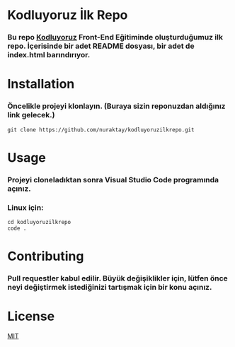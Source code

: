 # Kodluyoruz İlk Repo
### Bu repo [Kodluyoruz](https://kodluyoruz.org/tr/kodluyoruz/) Front-End Eğitiminde oluşturduğumuz ilk repo. İçerisinde bir adet README dosyası, bir adet de index.html barındırıyor.     
# Installation
### Öncelikle projeyi klonlayın. (Buraya sizin reponuzdan aldığınız link gelecek.)
```git clone https://github.com/nuraktay/kodluyoruzilkrepo.git ```
# Usage
### Projeyi cloneladıktan sonra Visual Studio Code programında açınız.
### Linux için:
```  
cd kodluyoruzilkrepo  
code .
```
# Contributing
### Pull requestler kabul edilir. Büyük değişiklikler için, lütfen önce neyi değiştirmek istediğinizi tartışmak için bir konu açınız.
# License
[MIT](https://choosealicense.com/licenses/mit/)


